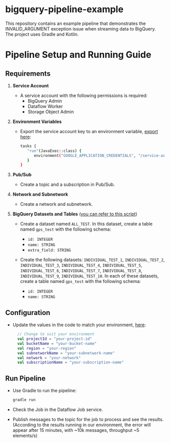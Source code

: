# bigquery-pipeline-example
This repository contains an example pipeline that demonstrates the INVALID_ARGUMENT exception issue when streaming data to BigQuery. The project uses Gradle and Kotlin.


# Pipeline Setup and Running Guide

## Requirements

1. **Service Account**
    - A service account with the following permissions is required:
        - BigQuery Admin
        - Dataflow Worker
        - Storage Object Admin

2. **Environment Variables**
    - Export the service account key to an environment variable, [export here](https://github.com/clongnguyen6/bigquery-pipeline-example/blob/main/build.gradle.kts#L38-L43):
      ```sh
      tasks {
         "run"(JavaExec::class) {
            environment("GOOGLE_APPLICATION_CREDENTIALS", "/service-account.json")
         }
      }
      ```

3. **Pub/Sub**
    - Create a topic and a subscription in Pub/Sub.

4. **Network and Subnetwork**
    - Create a network and subnetwork.

5. **BigQuery Datasets and Tables** ([you can refer to this script](https://github.com/clongnguyen6/bigquery-pipeline-example/blob/main/src/main/kotlin/Utilites.kt))
    - Create a dataset named `ALL_TEST`. In this dataset, create a table named `gps_test` with the following schema:
        - `id: INTEGER`
        - `name: STRING`
        - `extra_field: STRING`

    - Create the following datasets: `INDIVIDUAL_TEST_1`, `INDIVIDUAL_TEST_2`, `INDIVIDUAL_TEST_3`, `INDIVIDUAL_TEST_4`, `INDIVIDUAL_TEST_5`, `INDIVIDUAL_TEST_6`, `INDIVIDUAL_TEST_7`, `INDIVIDUAL_TEST_8`, `INDIVIDUAL_TEST_9`, `INDIVIDUAL_TEST_10`. In each of these datasets, create a table named `gps_test` with the following schema:
        - `id: INTEGER`
        - `name: STRING`

## Configuration

- Update the values in the code to match your environment, [here](https://github.com/clongnguyen6/bigquery-pipeline-example/blob/main/src/main/kotlin/BigQueryWriterPipeline.kt#L35-L41):
   ```kotlin
     // Change to suit your environment
     val projectId = "your-project-id"
     val bucketName = "your-bucket-name"
     val region = "your-region"
     val subnetworkName = "your-subnetwork-name"
     val network = "your-network"
     val subscriptionName = "your-subscription-name"
   ```

## Run Pipeline

- Use Gradle to run the pipeline:
  ```sh
  gradle run
  ```

- Check the Job in the Dataflow Job service.
- Publish messages to the topic for the job to process and see the results. (According to the results running in our environment, the error will appear after 15 minutes, with ~10k messages, throughput ~5 elements/s)

